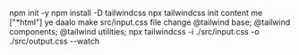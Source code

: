 npm init -y
npm install -D tailwindcss
npx tailwindcss init
content me ["*html"] ye daalo
make src/input.css file
change @tailwind base;
@tailwind components;
@tailwind utilities;
npx tailwindcss -i ./src/input.css -o ./src/output.css --watch